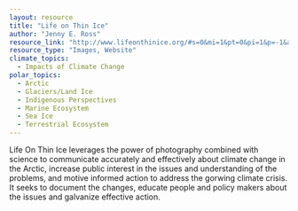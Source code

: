 ```yaml
---
layout: resource
title: "Life on Thin Ice"
author: "Jenny E. Ross"
resource_link: "http://www.lifeonthinice.org/#s=0&mi=1&pt=0&pi=1&p=-1&a=0&at=0"
resource_type: "Images, Website"
climate_topics:
  - Impacts of Climate Change
polar_topics:
  - Arctic
  - Glaciers/Land Ice
  - Indigenous Perspectives
  - Marine Ecosystem
  - Sea Ice
  - Terrestrial Ecosystem
---
```


Life On Thin Ice leverages the power of photography combined with science to communicate accurately and effectively about climate change in the Arctic, increase public interest in the issues and understanding of the problems, and motive informed action to address the gorwing climate crisis. It seeks to document the changes, educate people and policy makers about the issues and galvanize effective action. 